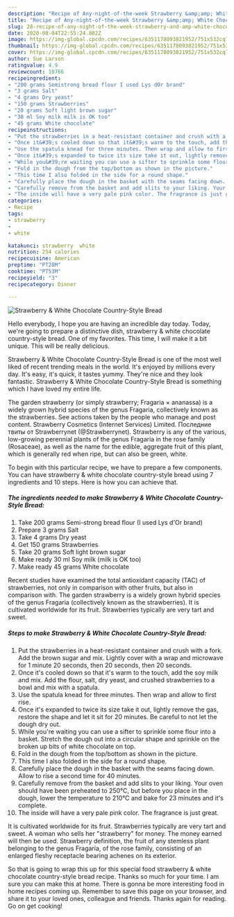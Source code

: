 ```yaml
---
description: "Recipe of Any-night-of-the-week Strawberry &amp;amp; White Chocolate Country-Style Bread"
title: "Recipe of Any-night-of-the-week Strawberry &amp;amp; White Chocolate Country-Style Bread"
slug: 28-recipe-of-any-night-of-the-week-strawberry-and-amp-white-chocolate-country-style-bread
date: 2020-08-04T22:55:24.882Z
image: https://img-global.cpcdn.com/recipes/6351178093821952/751x532cq70/strawberry-white-chocolate-country-style-bread-recipe-main-photo.jpg
thumbnail: https://img-global.cpcdn.com/recipes/6351178093821952/751x532cq70/strawberry-white-chocolate-country-style-bread-recipe-main-photo.jpg
cover: https://img-global.cpcdn.com/recipes/6351178093821952/751x532cq70/strawberry-white-chocolate-country-style-bread-recipe-main-photo.jpg
author: Sue Larson
ratingvalue: 4.9
reviewcount: 10766
recipeingredient:
- "200 grams Semistrong bread flour I used Lys dOr brand"
- "3 grams Salt"
- "4 grams Dry yeast"
- "150 grams Strawberries"
- "20 grams Soft light brown sugar"
- "30 ml Soy milk milk is OK too"
- "45 grams White chocolate"
recipeinstructions:
- "Put the strawberries in a heat-resistant container and crush with a fork. Add the brown sugar and mix. Lightly cover with a wrap and microwave for 1 minute 20 seconds, then 20 seconds, then 20 seconds."
- "Once it&#39;s cooled down so that it&#39;s warm to the touch, add the soy milk and mix. Add the flour, salt, dry yeast, and crushed strawberries to a bowl and mix with a spatula."
- "Use the spatula knead for three minutes. Then wrap and allow to first rise."
- "Once it&#39;s expanded to twice its size take it out, lightly remove the gas, restore the shape and let it sit for 20 minutes. Be careful to not let the dough dry out."
- "While you&#39;re waiting you can use a sifter to sprinkle some flour into a basket. Stretch the dough out into a circular shape and sprinkle on the broken up bits of white chocolate on top."
- "Fold in the dough from the top/bottom as shown in the picture."
- "This time I also folded in the side for a round shape."
- "Carefully place the dough in the basket with the seams facing down. Allow to rise a second time for 40 minutes."
- "Carefully remove from the basket and add slits to your liking. Your oven should have been preheated to 250℃, but before you place in the dough, lower the temperature to 210℃ and bake for 23 minutes and it&#39;s complete."
- "The inside will have a very pale pink color. The fragrance is just great."
categories:
- Recipe
tags:
- strawberry
- 
- white

katakunci: strawberry  white 
nutrition: 254 calories
recipecuisine: American
preptime: "PT28M"
cooktime: "PT53M"
recipeyield: "3"
recipecategory: Dinner

---
```



![Strawberry &amp; White Chocolate Country-Style Bread](https://img-global.cpcdn.com/recipes/6351178093821952/751x532cq70/strawberry-white-chocolate-country-style-bread-recipe-main-photo.jpg)

Hello everybody, I hope you are having an incredible day today. Today, we're going to prepare a distinctive dish, strawberry &amp; white chocolate country-style bread. One of my favorites. This time, I will make it a bit unique. This will be really delicious.

Strawberry &amp; White Chocolate Country-Style Bread is one of the most well liked of recent trending meals in the world. It's enjoyed by millions every day. It's easy, it's quick, it tastes yummy. They're nice and they look fantastic. Strawberry &amp; White Chocolate Country-Style Bread is something which I have loved my entire life.

The garden strawberry (or simply strawberry; Fragaria × ananassa) is a widely grown hybrid species of the genus Fragaria, collectively known as the strawberries. See actions taken by the people who manage and post content. Strawberry Cosmetics (Internet Services) Limited. Последние твиты от Strawberrynet (@Strawberrynet). Strawberry is any of the various, low-growing perennial plants of the genus Fragaria in the rose family (Rosaceae), as well as the name for the edible, aggregate fruit of this plant, which is generally red when ripe, but can also be green, white.


To begin with this particular recipe, we have to prepare a few components. You can have strawberry &amp; white chocolate country-style bread using 7 ingredients and 10 steps. Here is how you can achieve that.

<!--inarticleads1-->

##### The ingredients needed to make Strawberry &amp; White Chocolate Country-Style Bread:

1. Take 200 grams Semi-strong bread flour (I used Lys d&#39;Or brand)
1. Prepare 3 grams Salt
1. Take 4 grams Dry yeast
1. Get 150 grams Strawberries
1. Take 20 grams Soft light brown sugar
1. Make ready 30 ml Soy milk (milk is OK too)
1. Make ready 45 grams White chocolate


Recent studies have examined the total antioxidant capacity (TAC) of strawberries, not only in comparison with other fruits, but also in comparison with. The garden strawberry is a widely grown hybrid species of the genus Fragaria (collectively known as the strawberries). It is cultivated worldwide for its fruit. Strawberries typically are very tart and sweet. 

<!--inarticleads2-->

##### Steps to make Strawberry &amp; White Chocolate Country-Style Bread:

1. Put the strawberries in a heat-resistant container and crush with a fork. Add the brown sugar and mix. Lightly cover with a wrap and microwave for 1 minute 20 seconds, then 20 seconds, then 20 seconds.
1. Once it&#39;s cooled down so that it&#39;s warm to the touch, add the soy milk and mix. Add the flour, salt, dry yeast, and crushed strawberries to a bowl and mix with a spatula.
1. Use the spatula knead for three minutes. Then wrap and allow to first rise.
1. Once it&#39;s expanded to twice its size take it out, lightly remove the gas, restore the shape and let it sit for 20 minutes. Be careful to not let the dough dry out.
1. While you&#39;re waiting you can use a sifter to sprinkle some flour into a basket. Stretch the dough out into a circular shape and sprinkle on the broken up bits of white chocolate on top.
1. Fold in the dough from the top/bottom as shown in the picture.
1. This time I also folded in the side for a round shape.
1. Carefully place the dough in the basket with the seams facing down. Allow to rise a second time for 40 minutes.
1. Carefully remove from the basket and add slits to your liking. Your oven should have been preheated to 250℃, but before you place in the dough, lower the temperature to 210℃ and bake for 23 minutes and it&#39;s complete.
1. The inside will have a very pale pink color. The fragrance is just great.


It is cultivated worldwide for its fruit. Strawberries typically are very tart and sweet. A woman who sells her &#34;strawberry&#34; for money. The money earned will then be used. Strawberry definition, the fruit of any stemless plant belonging to the genus Fragaria, of the rose family, consisting of an enlarged fleshy receptacle bearing achenes on its exterior. 

So that is going to wrap this up for this special food strawberry &amp; white chocolate country-style bread recipe. Thanks so much for your time. I am sure you can make this at home. There is gonna be more interesting food in home recipes coming up. Remember to save this page on your browser, and share it to your loved ones, colleague and friends. Thanks again for reading. Go on get cooking!
